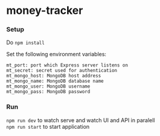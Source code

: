 # money-tracker

### Setup

Do `npm install`  

Set the following environment variables:
```
mt_port: port which Express server listens on
mt_secret: secret used for authentication
mt_mongo_host: MongoDB host address
mt_mongo_name: MongoDB database name
mt_mongo_user: MongoDB username
mt_mongo_pass: MongoDB password
```

### Run
`npm run dev` to watch serve and watch UI and API in paralell  
`npm run start` to start application